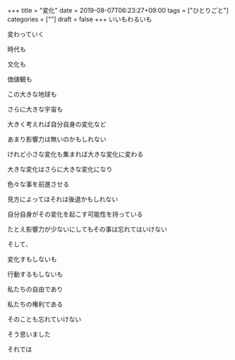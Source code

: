 +++
title = "変化"
date = 2019-08-07T06:23:27+09:00
tags = ["ひとりごと"]
categories = [""]
draft = false
+++
いいもわるいも

変わっていく

時代も

文化も

価値観も

この大きな地球も

さらに大きな宇宙も

大きく考えれば自分自身の変化など

あまり影響力は無いのかもしれない

けれど小さな変化も集まれば大きな変化に変わる

大きな変化はさらに大きな変化になり

色々な事を前進させる

見方によってはそれは後退かもしれない

自分自身がその変化を起こす可能性を持っている

たとえ影響力が少ないにしてもその事は忘れてはいけない

そして、

変化すもしないも

行動するもしないも

私たちの自由であり

私たちの権利である

そのことも忘れていけない

そう思いました

それでは
